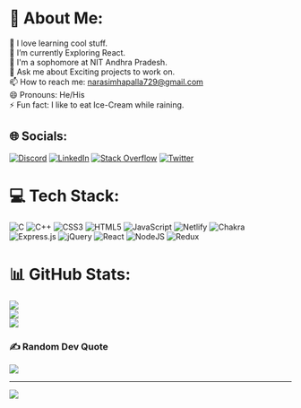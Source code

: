 # 💫 About Me:
🔭 I love learning cool stuff.<br>🌱 I’m currently Exploring React.<br>🤔 I'm a sophomore at NIT Andhra Pradesh.<br>💬 Ask me about  Exciting projects to work on.<br>📫 How to reach me: narasimhapalla729@gmail.com<br>😄 Pronouns: He/His<br>⚡ Fun fact: I like to eat Ice-Cream while raining.


## 🌐 Socials:
[![Discord](https://img.shields.io/badge/Discord-%237289DA.svg?logo=discord&logoColor=white)](htttps://discord.gg/https://discord.gg/FF67aakn) [![LinkedIn](https://img.shields.io/badge/LinkedIn-%230077B5.svg?logo=linkedin&logoColor=white)](https://linkedin.com/in/https://www.linkedin.com/in/narasimha-p-l-bb249b230/) [![Stack Overflow](https://img.shields.io/badge/-Stackoverflow-FE7A16?logo=stack-overflow&logoColor=white)](https://stackoverflow.com/users/18457935) [![Twitter](https://img.shields.io/badge/Twitter-%231DA1F2.svg?logo=Twitter&logoColor=white)](https://twitter.com/Narasimha_P_L) 

# 💻 Tech Stack:
![C](https://img.shields.io/badge/c-%2300599C.svg?style=for-the-badge&logo=c&logoColor=white) ![C++](https://img.shields.io/badge/c++-%2300599C.svg?style=for-the-badge&logo=c%2B%2B&logoColor=white) ![CSS3](https://img.shields.io/badge/css3-%231572B6.svg?style=for-the-badge&logo=css3&logoColor=white) ![HTML5](https://img.shields.io/badge/html5-%23E34F26.svg?style=for-the-badge&logo=html5&logoColor=white) ![JavaScript](https://img.shields.io/badge/javascript-%23323330.svg?style=for-the-badge&logo=javascript&logoColor=%23F7DF1E) ![Netlify](https://img.shields.io/badge/netlify-%23000000.svg?style=for-the-badge&logo=netlify&logoColor=#00C7B7) ![Chakra](https://img.shields.io/badge/chakra-%234ED1C5.svg?style=for-the-badge&logo=chakraui&logoColor=white) ![Express.js](https://img.shields.io/badge/express.js-%23404d59.svg?style=for-the-badge&logo=express&logoColor=%2361DAFB) ![jQuery](https://img.shields.io/badge/jquery-%230769AD.svg?style=for-the-badge&logo=jquery&logoColor=white) ![React](https://img.shields.io/badge/react-%2320232a.svg?style=for-the-badge&logo=react&logoColor=%2361DAFB) ![NodeJS](https://img.shields.io/badge/node.js-6DA55F?style=for-the-badge&logo=node.js&logoColor=white) ![Redux](https://img.shields.io/badge/redux-%23593d88.svg?style=for-the-badge&logo=redux&logoColor=white)
# 📊 GitHub Stats:
![](https://github-readme-stats.vercel.app/api?username=Narasimha9271&theme=monokai&hide_border=false&include_all_commits=true&count_private=true)<br/>
![](https://github-readme-streak-stats.herokuapp.com/?user=Narasimha9271&theme=monokai&hide_border=false)<br/>
![](https://github-readme-stats.vercel.app/api/top-langs/?username=Narasimha9271&theme=monokai&hide_border=false&include_all_commits=true&count_private=true&layout=compact)

### ✍️ Random Dev Quote
![](https://quotes-github-readme.vercel.app/api?type=horizontal&theme=radical)



---
[![](https://visitcount.itsvg.in/api?id=Narasimha9271&icon=0&color=0)](https://visitcount.itsvg.in)

<!-- Proudly created with GPRM ( https://gprm.itsvg.in ) -->
